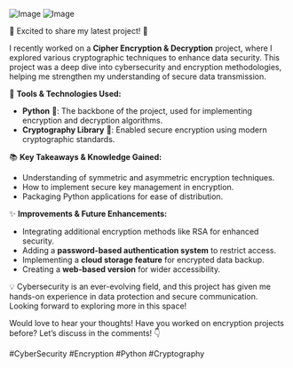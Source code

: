 ![Image](https://github.com/user-attachments/assets/1955cb07-40bf-4c65-b6ab-f83eacfdd2f2)
![Image](https://github.com/user-attachments/assets/3c73ef1a-6838-4383-bda5-70155ea59203)

🚀 Excited to share my latest project! 🚀

I recently worked on a **Cipher Encryption & Decryption** project, where I explored various cryptographic techniques to enhance data security. This project was a deep dive into cybersecurity and encryption methodologies, helping me strengthen my understanding of secure data transmission.

🔧 **Tools & Technologies Used:**

- **Python** 🐍: The backbone of the project, used for implementing encryption and decryption algorithms.
- **Cryptography Library** 🔐: Enabled secure encryption using modern cryptographic standards.

📚 **Key Takeaways & Knowledge Gained:**

- Understanding of symmetric and asymmetric encryption techniques.
- How to implement secure key management in encryption.
- Packaging Python applications for ease of distribution.

✨ **Improvements & Future Enhancements:**

- Integrating additional encryption methods like RSA for enhanced security.
- Adding a **password-based authentication system** to restrict access.
- Implementing a **cloud storage feature** for encrypted data backup.
- Creating a **web-based version** for wider accessibility.

💡 Cybersecurity is an ever-evolving field, and this project has given me hands-on experience in data protection and secure communication. Looking forward to exploring more in this space!

Would love to hear your thoughts! Have you worked on encryption projects before? Let’s discuss in the comments! 👇

\#CyberSecurity #Encryption #Python #Cryptography 

